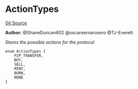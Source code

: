 # ActionTypes
[Git Source](https://github.com/thrackle-io/tron/blob/5f7e8f952b779123753dfeb3491892f00fd8b936/src/common/ActionEnum.sol)

**Author:**
@ShaneDuncan602 @oscarsernarosero @TJ-Everett

*Stores the possible actions for the protocol*


```solidity
enum ActionTypes {
    P2P_TRANSFER,
    BUY,
    SELL,
    MINT,
    BURN,
    NONE
}
```

